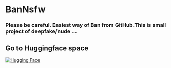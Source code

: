 # BanNsfw

### Please be careful. Easiest way of Ban from GitHub.This is small project of deepfake/nude ...


## Go to Huggingface space

[![Hugging Face](https://img.shields.io/badge/Open-%F0%9F%A4%97%20Hugging%20Face-blue)](https://huggingface.co/spaces/victorisgeek/BanNsfw)
